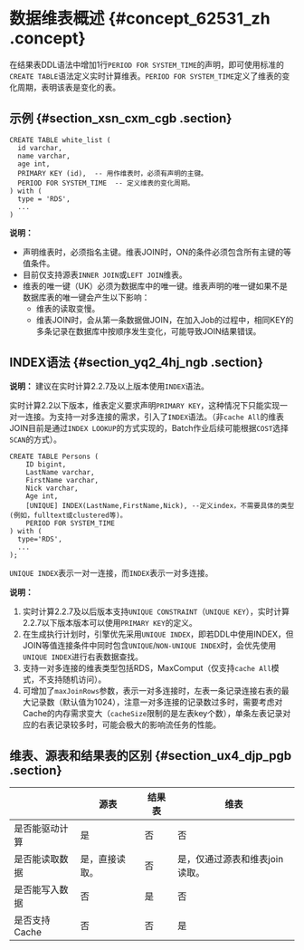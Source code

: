 # 数据维表概述 {#concept_62531_zh .concept}

在结果表DDL语法中增加1行`PERIOD FOR SYSTEM_TIME`的声明，即可使用标准的`CREATE TABLE`语法定义实时计算维表。`PERIOD FOR SYSTEM_TIME`定义了维表的变化周期，表明该表是变化的表。

## 示例 {#section_xsn_cxm_cgb .section}

``` {#codeblock_pc2_me7_xly .language-sql}
CREATE TABLE white_list (
  id varchar,
  name varchar,
  age int,
  PRIMARY KEY (id),  -- 用作维表时，必须有声明的主键。
  PERIOD FOR SYSTEM_TIME  -- 定义维表的变化周期。
) with (
  type = 'RDS',
  ...
)
```

**说明：** 

-   声明维表时，必须指名主键。维表JOIN时，ON的条件必须包含所有主键的等值条件。
-   目前仅支持源表`INNER JOIN`或`LEFT JOIN`维表。
-   维表的唯一键（UK）必须为数据库中的唯一键。维表声明的唯一键如果不是数据库表的唯一键会产生以下影响：
    -   维表的读取变慢。
    -   维表JOIN时，会从第一条数据做JOIN，在加入Job的过程中，相同KEY的多条记录在数据库中按顺序发生变化，可能导致JOIN结果错误。

## INDEX语法 {#section_yq2_4hj_ngb .section}

**说明：** 建议在实时计算2.2.7及以上版本使用`INDEX`语法。

实时计算2.2以下版本，维表定义要求声明`PRIMARY KEY`，这种情况下只能实现一对一连接。为支持一对多连接的需求，引入了`INDEX`语法。（非`cache All`的维表JOIN目前是通过`INDEX LOOKUP`的方式实现的，Batch作业后续可能根据`COST`选择`SCAN`的方式）。

``` {#codeblock_ftd_qg2_qyl .language-sql}
CREATE TABLE Persons (
    ID bigint,
    LastName varchar,
    FirstName varchar,
    Nick varchar,
    Age int,
    [UNIQUE] INDEX(LastName,FirstName,Nick), --定义index，不需要具体的类型(例如，fulltext或clustered等)。
    PERIOD FOR SYSTEM_TIME
) with (
  type='RDS',
  ...
);
```

 `UNIQUE INDEX`表示一对一连接，而`INDEX`表示一对多连接。

**说明：** 

1.  实时计算2.2.7及以后版本支持`UNIQUE CONSTRAINT`（`UNIQUE KEY`），实时计算2.2.7以下版本版本可以使用`PRIMARY KEY`的定义。
2.  在生成执行计划时，引擎优先采用`UNIQUE INDEX`，即若DDL中使用INDEX，但JOIN等值连接条件中同时包含`UNIQUE`/`NON-UNIQUE INDEX`时，会优先使用`UNIQUE INDEX`进行右表数据查找。
3.  支持一对多连接的维表类型包括RDS，MaxComput（仅支持`cache All`模式，不支持随机访问）。
4.  可增加了`maxJoinRows`参数，表示一对多连接时，左表一条记录连接右表的最大记录数（默认值为1024），注意一对多连接的记录数过多时，需要考虑对Cache的内存需求变大（`cacheSize`限制的是左表key个数），单条左表记录对应的右表记录较多时，可能会极大的影响流任务的性能。

## 维表、源表和结果表的区别 {#section_ux4_djp_pgb .section}

| |源表|结果表|维表|
|--|--|---|--|
|是否能驱动计算|是|否|否|
|是否能读取数据|是，直接读取。|否|是，仅通过源表和维表join读取。|
|是否能写入数据|否|是|否|
|是否支持Cache|否|否|是|

